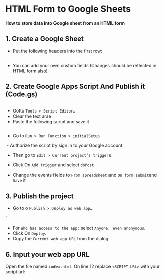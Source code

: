 # HTML Form to Google Sheets 

#### How to store data into Google sheet from an HTML form 

## 1. Create a  Google Sheet

- Put the following headers into the first row:

<img src="">

- You can add your own custom fields (Changes should be reflected in HTML form also)



## 2. Create  Google Apps Script And Publish it (Code.gs)
<img src="">

- Gotto `Tools > Script Editor…` 
- Clear the text arae
- Paste the following script and save it

<img src="">



- Go to `Run > Run Function > initialSetup`
<img src="">
- Authorize the script by sign in to your Google account
  

- Then go to  `Edit > Current project’s triggers`. 
- Click On `Add trigger` and select `doPost`

- Change the events fields to `From spreadsheet` and `On form submit`and `Save` it


## 3. Publish the project 

- Go to o `Publish > Deploy as web app…`.

`
- For `Who has access to the app:` select `Anyone, even anonymous`.
- Click On `Deploy`.
- Copy the `Current web app URL` from the dialog.`




## 6. Input your web app URL

Open the file named `index.html`. On line 12 replace `<SCRIPT URL>` with your script url:


```




